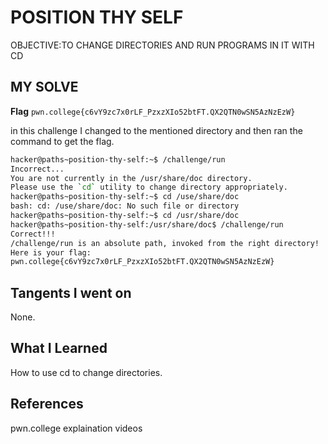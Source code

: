 # POSITION THY SELF
OBJECTIVE:TO CHANGE DIRECTORIES AND RUN PROGRAMS IN IT WITH CD
## MY SOLVE
**Flag** `pwn.college{c6vY9zc7x0rLF_PzxzXIo52btFT.QX2QTN0wSN5AzNzEzW}`

in this challenge I changed to the mentioned directory and then ran the command to get the flag.
```bash
hacker@paths~position-thy-self:~$ /challenge/run
Incorrect...
You are not currently in the /usr/share/doc directory.
Please use the `cd` utility to change directory appropriately.
hacker@paths~position-thy-self:~$ cd /use/share/doc
bash: cd: /use/share/doc: No such file or directory
hacker@paths~position-thy-self:~$ cd /usr/share/doc
hacker@paths~position-thy-self:/usr/share/doc$ /challenge/run
Correct!!!
/challenge/run is an absolute path, invoked from the right directory!
Here is your flag:
pwn.college{c6vY9zc7x0rLF_PzxzXIo52btFT.QX2QTN0wSN5AzNzEzW}

```
## Tangents I went on
None.
## What I Learned
How to use cd to change directories.
## References
pwn.college explaination videos
